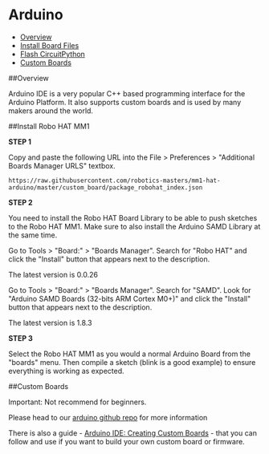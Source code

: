 # Arduino

* [Overview](#overview)
* [Install Board Files](#install-robo-hat-mm1)
* [Flash CircuitPython](#flash)
* [Custom Boards](#custom-boards)

##Overview

Arduino IDE is a very popular C++ based programming interface for the Arduino Platform.  It also supports custom boards and is used by many makers around the world.


##Install Robo HAT MM1

**STEP 1**

Copy and paste the following URL into the File > Preferences > "Additional Boards Manager URLS" textbox.

```HTTP
https://raw.githubusercontent.com/robotics-masters/mm1-hat-arduino/master/custom_board/package_robohat_index.json
```

**STEP 2**

You need to install the Robo HAT Board Library to be able to push sketches to the Robo HAT MM1.  Make sure to also install the Arduino SAMD Library at the same time.

Go to Tools > "Board:" > "Boards Manager".  Search for "Robo HAT" and click the "Install" button that appears next to the description.

The latest version is 0.0.26

Go to Tools > "Board:" > "Boards Manager".  Search for "SAMD".  Look for "Arduino SAMD Boards (32-bits ARM Cortex M0+)" and click the "Install" button that appears next to the description.  

The latest version is 1.8.3

**STEP 3**

Select the Robo HAT MM1 as you would a normal Arduino Board from the "boards" menu.  Then compile a sketch (blink is a good example) to ensure everything is working as expected.


##Custom Boards

Important: Not recommend for beginners.

Please head to our [arduino github repo](https://github.com/robotics-masters/mm1-hat-arduino) for more information

There is also a guide - [Arduino IDE: Creating Custom Boards](https://www.hackster.io/wallarug/arduino-ide-creating-custom-boards-89f7a6) - that you can follow and use if you want to build your own custom board or firmware.